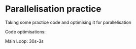 # Parallelisation practice

Taking some practice code and optimising it for parallelisation  

Code optimisations:

Main Loop: 30s-3s
